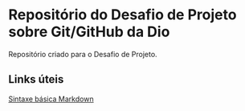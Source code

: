 # Repositório do Desafio de Projeto sobre Git/GitHub da Dio
Repositório criado para o Desafio de Projeto. 

## Links úteis
[Sintaxe básica Markdown](https://www.markdownguide.org/basic-syntax/)
